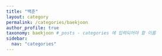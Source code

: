 ```yaml
---
title: "백준"
layout: category
permalink: /categories/baekjoon
author_profile: true
taxonomy: baekjoon #_posts - categories 에 입력되어야 할 이름
sidebar:
  nav: "categories"
---
```

